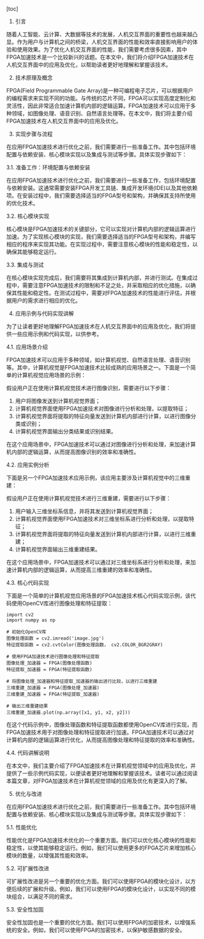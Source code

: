 
[toc]                    
                
                
1. 引言

随着人工智能、云计算、大数据等技术的发展，人机交互界面的重要性也越来越凸显。作为用户与计算机之间的桥梁，人机交互界面的性能和效率直接影响用户的体验和使用效果。为了优化人机交互界面的性能，我们需要考虑很多因素，其中FPGA加速技术是一个比较新兴的话题。在本文中，我们将介绍FPGA加速技术在人机交互界面中的应用及优化，以帮助读者更好地理解和掌握该技术。

2. 技术原理及概念

FPGA(Field Programmable Gate Array)是一种可编程电子芯片，可以根据用户的编程需求来实现不同的功能。与传统的芯片不同，FPGA可以实现高度定制化和灵活性，因此非常适合加速计算机内部的逻辑运算。FPGA加速技术可以应用于多种领域，如图像处理、语音识别、自然语言处理等。在本文中，我们将主要介绍FPGA加速技术在人机交互界面中的应用及优化。

3. 实现步骤与流程

在应用FPGA加速技术进行优化之前，我们需要进行一些准备工作。其中包括环境配置与依赖安装、核心模块实现以及集成与测试等步骤。具体实现步骤如下：

3.1. 准备工作：环境配置与依赖安装

在应用FPGA加速技术进行优化之前，我们需要进行一些准备工作，包括环境配置与依赖安装。这通常需要安装FPGA开发工具链、集成开发环境(IDE)以及其他依赖项。在安装过程中，我们需要选择适当的FPGA型号和架构，并确保其支持所使用的优化技术。

3.2. 核心模块实现

核心模块是FPGA加速技术的关键部分，它可以实现对计算机内部的逻辑运算进行加速。为了实现核心模块的实现，我们需要选择适当的FPGA型号和架构，并编写相应的程序来实现其功能。在实现过程中，需要注意核心模块的性能和稳定性，以确保其能够稳定运行。

3.3. 集成与测试

在核心模块实现完成后，我们需要将其集成到计算机内部，并进行测试。在集成过程中，需要注意FPGA加速技术的限制和不足之处，并采取相应的优化措施，以确保其性能和稳定性。在测试过程中，需要对FPGA加速技术的性能进行评估，并根据用户的需求进行相应的优化。

4. 应用示例与代码实现讲解

为了让读者更好地理解FPGA加速技术在人机交互界面中的应用及优化，我们将提供一些应用示例和代码实现，以供参考。

4.1. 应用场景介绍

FPGA加速技术可以应用于多种领域，如计算机视觉、自然语言处理、语音识别等。其中，计算机视觉是FPGA加速技术比较成熟的应用场景之一。下面是一个简单的计算机视觉应用场景的示例：

假设用户正在使用计算机视觉技术进行图像识别，需要进行以下步骤：

1. 用户将图像发送到计算机视觉界面；
2. 计算机视觉界面使用FPGA加速技术对图像进行分析和处理，以提取特征；
3. 计算机视觉界面将提取的特征向量发送到计算机内部进行计算，以进行图像分类或识别；
4. 计算机视觉界面输出分类结果或识别结果。

在这个应用场景中，FPGA加速技术可以通过对图像进行分析和处理，来加速计算机内部的逻辑运算，从而提高图像识别的效率和准确性。

4.2. 应用实例分析

下面是另一个FPGA加速技术应用示例，该应用主要涉及计算机视觉中的三维重建：

假设用户正在使用计算机视觉技术进行三维重建，需要进行以下步骤：

1. 用户输入三维坐标系信息，并将其发送到计算机视觉界面；
2. 计算机视觉界面使用FPGA加速技术对三维坐标系进行分析和处理，以提取特征；
3. 计算机视觉界面将提取的特征向量发送到计算机内部进行计算，以进行三维重建；
4. 计算机视觉界面输出三维重建结果。

在这个应用场景中，FPGA加速技术可以通过对三维坐标系进行分析和处理，来加速计算机内部的逻辑运算，从而提高三维重建的效率和准确性。

4.3. 核心代码实现

下面是一个简单的计算机视觉应用场景的FPGA加速技术核心代码实现示例，该代码使用OpenCV库进行图像处理和特征提取：

```
import cv2
import numpy as np

# 初始化OpenCV库
图像处理函数 = cv2.imread('image.jpg')
特征提取函数 = cv2.cvtColor(图像处理函数， cv2.COLOR_BGR2GRAY)

# 使用FPGA加速技术进行图像处理和特征提取
图像处理_加速器 = FPGA(图像处理函数)
特征提取_加速器 = FPGA(特征提取函数)

# 将图像处理_加速器和特征提取_加速器的输出进行比较，以进行三维重建
三维重建_加速器 = FPGA(图像处理_加速器)
三维重建_加速器 = FPGA(特征提取_加速器)

# 输出三维重建结果
三维重建_加速器.plot(np.array([x1, y1, x2, y2]))

```

在这个代码示例中，图像处理函数和特征提取函数都使用OpenCV库进行实现，而FPGA加速技术用于对图像处理和特征提取进行加速。FPGA加速技术可以通过对计算机内部的逻辑运算进行优化，从而提高图像处理和特征提取的效率和准确性。

4.4. 代码讲解说明

在本文中，我们主要介绍了FPGA加速技术在计算机视觉领域中的应用及优化，并提供了一些示例代码实现，以便读者更好地理解和掌握该技术。读者可以通过阅读本篇文章，对FPGA加速技术在计算机视觉领域的应用及优化有更深入的了解。

5. 优化与改进

在应用FPGA加速技术进行优化之前，我们需要进行一些准备工作。其中包括环境配置与依赖安装、核心模块实现以及集成与测试等步骤。具体实现步骤如下：

5.1. 性能优化

性能优化是FPGA加速技术优化的一个重要方面。我们可以优化核心模块的性能和稳定性，以使其能够稳定运行。例如，我们可以使用更多的FPGA芯片来增加核心模块的数量，以增强其性能和效率。

5.2. 可扩展性改进

可扩展性改进是另一个重要的优化方面。我们可以使用FPGA的模块化设计，以方便后续的扩展和升级。例如，我们可以使用FPGA的模块化设计，以实现不同的模块组合，以满足不同的需求。

5.3. 安全性加固

安全性加固也是一个重要的优化方面。我们可以使用FPGA的加密技术，以增强系统的安全。例如，我们可以使用FPGA的加密技术，以保护敏感数据的安全。

